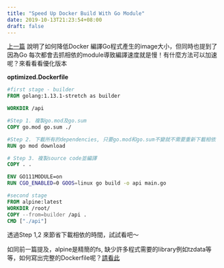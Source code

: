 ```yaml
---
title: "Speed Up Docker Build With Go Module"
date: 2019-10-13T21:23:54+08:00
draft: false
---
```


[上一篇](https://clhjoe.github.io/posts/multi-stage-docker-build-with-go-module/) 說明了如何降低Docker 編譯Go程式產生的image大小，但同時也提到了因為Go 每次都會去抓相依的module導致編譯速度就是慢！有什麼方法可以加速呢？來看看看優化版本

**optimized.Dockerfile**
```dockerfile
#first stage - builder
FROM golang:1.13.1-stretch as builder

WORKDIR /api

#Step 1. 複製go.mod及go.sum
COPY go.mod go.sum ./

#Step 2. 下載所有的dependencies, 只要go.mod和go.sum不變就不需要重新下載相依
RUN go mod download

# Step 3. 複製source code並編譯
COPY . .

ENV GO111MODULE=on
RUN CGO_ENABLED=0 GOOS=linux go build -o api main.go

#second stage
FROM alpine:latest
WORKDIR /root/
COPY --from=builder /api .
CMD ["./api"]
```

透過Step 1,2 來節省下載相依的時間，試試看吧～

如同前一篇提及，alpine是精簡的fs, 缺少許多程式需要的library例如tzdata等等，如何寫出完整的Dockerfile呢？[請看此](https://clhjoe.github.io/posts/complete-example-of-docker-build-with-go-module/)
